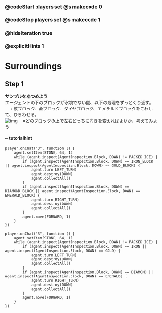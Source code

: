 ### @codeStart players set @s makecode 0
### @codeStop players set @s makecode 1

### @hideIteration true 
### @explicitHints 1


# Surroundings 

## Step 1
**サンプルをあつめよう**  
エージェントの下のブロックが氷塊でない間、以下の処理をずっとくり返す。  
　・鉄ブロック、金ブロック、ダイヤブロック、エメラルドブロックをこわして、ひろわせる。  
![img](https://teck89.xsrv.jp/MEE_tutorial/img/fun_2_4_2.png)
　※どのブロックの上で左右どっちに向きを変えればよいか、考えてみよう

#### ~ tutorialhint 
```blocks
player.onChat("3", function () {
    agent.setItem(STONE, 64, 1)
    while (agent.inspect(AgentInspection.Block, DOWN) != PACKED_ICE) {
        if (agent.inspect(AgentInspection.Block, DOWN) == IRON_BLOCK || agent.inspect(AgentInspection.Block, DOWN) == GOLD_BLOCK) {
            agent.turn(LEFT_TURN)
            agent.destroy(DOWN)
            agent.collectAll()
        }
        if (agent.inspect(AgentInspection.Block, DOWN) == DIAMOND_BLOCK || agent.inspect(AgentInspection.Block, DOWN) == EMERALD_BLOCK) {
            agent.turn(RIGHT_TURN)
            agent.destroy(DOWN)
            agent.collectAll()
        }
        agent.move(FORWARD, 1)
    }
})
```


```ghost
player.onChat("3", function () {
    agent.setItem(STONE, 64, 1)
    while (agent.inspect(AgentInspection.Block, DOWN) != PACKED_ICE) {
        if (agent.inspect(AgentInspection.Block, DOWN) == IRON || agent.inspect(AgentInspection.Block, DOWN) == GOLD) {
            agent.turn(LEFT_TURN)
            agent.destroy(DOWN)
            agent.collectAll()
        }
        if (agent.inspect(AgentInspection.Block, DOWN) == DIAMOND || agent.inspect(AgentInspection.Block, DOWN) == EMERALD) {
            agent.turn(RIGHT_TURN)
            agent.destroy(DOWN)
            agent.collectAll()
        }
        agent.move(FORWARD, 1)
    }
})
```
